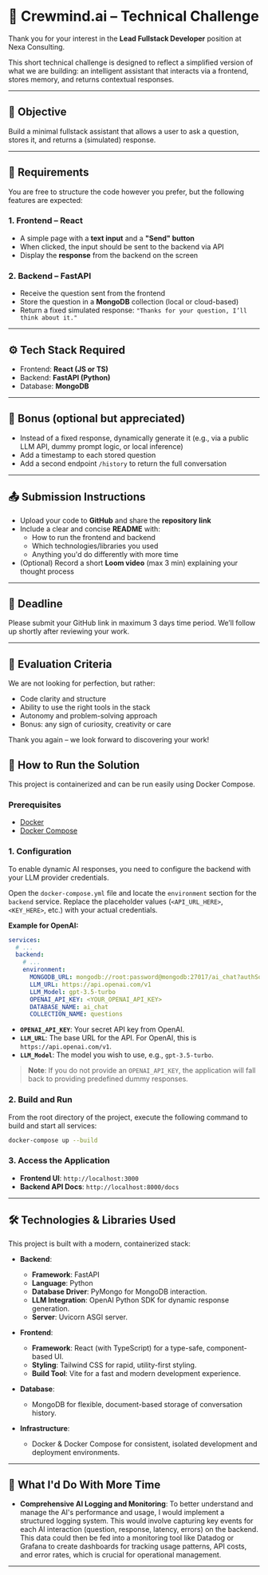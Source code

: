 
# 🧪 Crewmind.ai – Technical Challenge

Thank you for your interest in the **Lead Fullstack Developer** position at Nexa Consulting.

This short technical challenge is designed to reflect a simplified version of what we are building: an intelligent assistant that interacts via a frontend, stores memory, and returns contextual responses.

---

## 📌 Objective

Build a minimal fullstack assistant that allows a user to ask a question, stores it, and returns a (simulated) response.

---

## 🧱 Requirements

You are free to structure the code however you prefer, but the following features are expected:

### 1. Frontend – React
- A simple page with a **text input** and a **"Send" button**
- When clicked, the input should be sent to the backend via API
- Display the **response** from the backend on the screen

### 2. Backend – FastAPI
- Receive the question sent from the frontend
- Store the question in a **MongoDB** collection (local or cloud-based)
- Return a fixed simulated response:
  `"Thanks for your question, I’ll think about it."`

---

## ⚙️ Tech Stack Required

- Frontend: **React (JS or TS)**
- Backend: **FastAPI (Python)**
- Database: **MongoDB**

---

## 🧠 Bonus (optional but appreciated)
- Instead of a fixed response, dynamically generate it (e.g., via a public LLM API, dummy prompt logic, or local inference)
- Add a timestamp to each stored question
- Add a second endpoint `/history` to return the full conversation

---

## 📤 Submission Instructions

- Upload your code to **GitHub** and share the **repository link**
- Include a clear and concise **README** with:
  - How to run the frontend and backend
  - Which technologies/libraries you used
  - Anything you'd do differently with more time
- (Optional) Record a short **Loom video** (max 3 min) explaining your thought process

---

## 📅 Deadline

Please submit your GitHub link in maximum 3 days time period.
We’ll follow up shortly after reviewing your work.

---

## 🧭 Evaluation Criteria

We are not looking for perfection, but rather:
- Code clarity and structure
- Ability to use the right tools in the stack
- Autonomy and problem-solving approach
- Bonus: any sign of curiosity, creativity or care

Thank you again – we look forward to discovering your work!

## 🚀 How to Run the Solution

This project is containerized and can be run easily using Docker Compose.

### Prerequisites

- [Docker](https://docs.docker.com/get-docker/)
- [Docker Compose](https://docs.docker.com/compose/install/)

### 1. Configuration

To enable dynamic AI responses, you need to configure the backend with your LLM provider credentials.

Open the `docker-compose.yml` file and locate the `environment` section for the `backend` service. Replace the placeholder values (`<API_URL_HERE>`, `<KEY_HERE>`, etc.) with your actual credentials.

**Example for OpenAI:**
```yaml
services:
  # ...
  backend:
    # ...
    environment:
      MONGODB_URL: mongodb://root:password@mongodb:27017/ai_chat?authSource=admin
      LLM_URL: https://api.openai.com/v1
      LLM_Model: gpt-3.5-turbo
      OPENAI_API_KEY: <YOUR_OPENAI_API_KEY>
      DATABASE_NAME: ai_chat
      COLLECTION_NAME: questions
```

- **`OPENAI_API_KEY`**: Your secret API key from OpenAI.
- **`LLM_URL`**: The base URL for the API. For OpenAI, this is `https://api.openai.com/v1`.
- **`LLM_Model`**: The model you wish to use, e.g., `gpt-3.5-turbo`.

> **Note**: If you do not provide an `OPENAI_API_KEY`, the application will fall back to providing predefined dummy responses.

### 2. Build and Run

From the root directory of the project, execute the following command to build and start all services:

```bash
docker-compose up --build
```

### 3. Access the Application

- **Frontend UI**: `http://localhost:3000`
- **Backend API Docs**: `http://localhost:8000/docs`

---

## 🛠️ Technologies & Libraries Used

This project is built with a modern, containerized stack:

-   **Backend**:
    -   **Framework**: FastAPI
    -   **Language**: Python
    -   **Database Driver**: PyMongo for MongoDB interaction.
    -   **LLM Integration**: OpenAI Python SDK for dynamic response generation.
    -   **Server**: Uvicorn ASGI server.

-   **Frontend**:
    -   **Framework**: React (with TypeScript) for a type-safe, component-based UI.
    -   **Styling**: Tailwind CSS for rapid, utility-first styling.
    -   **Build Tool**: Vite for a fast and modern development experience.

-   **Database**:
    -   MongoDB for flexible, document-based storage of conversation history.

-   **Infrastructure**:
    -   Docker & Docker Compose for consistent, isolated development and deployment environments.

---

## 🔮 What I'd Do With More Time

-   **Comprehensive AI Logging and Monitoring**: To better understand and manage the AI's performance and usage, I would implement a structured logging system. This would involve capturing key events for each AI interaction (question, response, latency, errors) on the backend. This data could then be fed into a monitoring tool like Datadog or Grafana to create dashboards for tracking usage patterns, API costs, and error rates, which is crucial for operational management.

---

